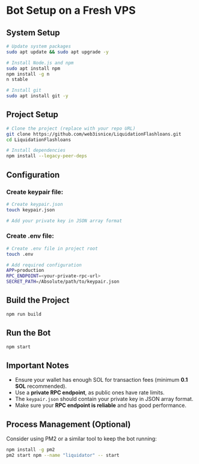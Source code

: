 # Bot Setup on a Fresh VPS

## System Setup

```sh
# Update system packages
sudo apt update && sudo apt upgrade -y

# Install Node.js and npm 
sudo apt install npm
npm install -g n
n stable

# Install git
sudo apt install git -y
```

## Project Setup

```sh
# Clone the project (replace with your repo URL)
git clone https://github.com/web3isnice/LiquidationFlashloans.git
cd LiquidationFlashloans

# Install dependencies
npm install --legacy-peer-deps
```

## Configuration

### Create keypair file:

```sh
# Create keypair.json
touch keypair.json

# Add your private key in JSON array format
```

### Create .env file:

```sh
# Create .env file in project root
touch .env

# Add required configuration
APP=production
RPC_ENDPOINT=<your-private-rpc-url>
SECRET_PATH=/Absolute/path/to/keypair.json
```

## Build the Project

```sh
npm run build
```

## Run the Bot

```sh
npm start
```

## Important Notes

- Ensure your wallet has enough SOL for transaction fees (minimum **0.1 SOL** recommended).
- Use a **private RPC endpoint**, as public ones have rate limits.
- The `keypair.json` should contain your private key in JSON array format.
- Make sure your **RPC endpoint is reliable** and has good performance.

## Process Management (Optional)

Consider using PM2 or a similar tool to keep the bot running:

```sh
npm install -g pm2
pm2 start npm --name "liquidator" -- start
```

